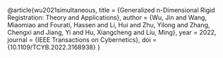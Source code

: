 @article{wu2021simultaneous,
	title        = {Generalized n-Dimensional Rigid Registration: Theory and Applications},
	author       = {Wu, Jin and Wang, Miaomiao and Fourati, Hassen and Li, Hui and Zhu, Yilong and Zhang, Chengxi and Jiang, Yi and Hu, Xiangcheng and Liu, Ming},
	year         = 2022,
	journal      = {IEEE Transactions on Cybernetics},
	doi          = {10.1109/TCYB.2022.3168938}
} 